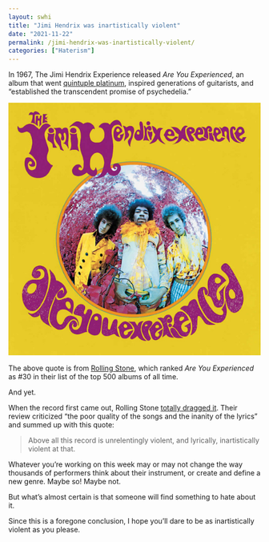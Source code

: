 ```yaml
---
layout: swhi
title: "Jimi Hendrix was inartistically violent"
date: "2021-11-22"
permalink: /jimi-hendrix-was-inartistically-violent/
categories: ["Haterism"]
---
```


In 1967, The Jimi Hendrix Experience released _Are You Experienced_, an album that went [quintuple platinum](https://www.riaa.com/gold-platinum/?tab_active=default-award&ar=Jimi+Hendrix&ti=Are+You+Experienced&format=Album&type=#search_section), inspired generations of guitarists, and “established the transcendent promise of psychedelia.”

![ jimi hendrix are you experienced album cover](/images/someone-will-hate-it/are-you-experienced.jpeg)

The above quote is from [Rolling Stone](https://www.rollingstone.com/music/music-lists/best-albums-of-all-time-1062063/jimi-hendrix-are-you-experienced-1063203/), which ranked _Are You Experienced_ as #30 in their list of the top 500 albums of all time.

And yet.

When the record first came out, Rolling Stone [totally dragged it](https://www.rollingstone.com/music/music-news/album-reviews-jimi-hendrix-and-eric-clapton-188030/). Their review criticized “the poor quality of the songs and the inanity of the lyrics” and summed up with this quote:

> Above all this record is unrelentingly violent, and lyrically, inartistically violent at that.

Whatever you’re working on this week may or may not change the way thousands of performers think about their instrument, or create and define a new genre. Maybe so! Maybe not.

But what’s almost certain is that someone will find something to hate about it.

Since this is a foregone conclusion, I hope you’ll dare to be as inartistically violent as you please.
